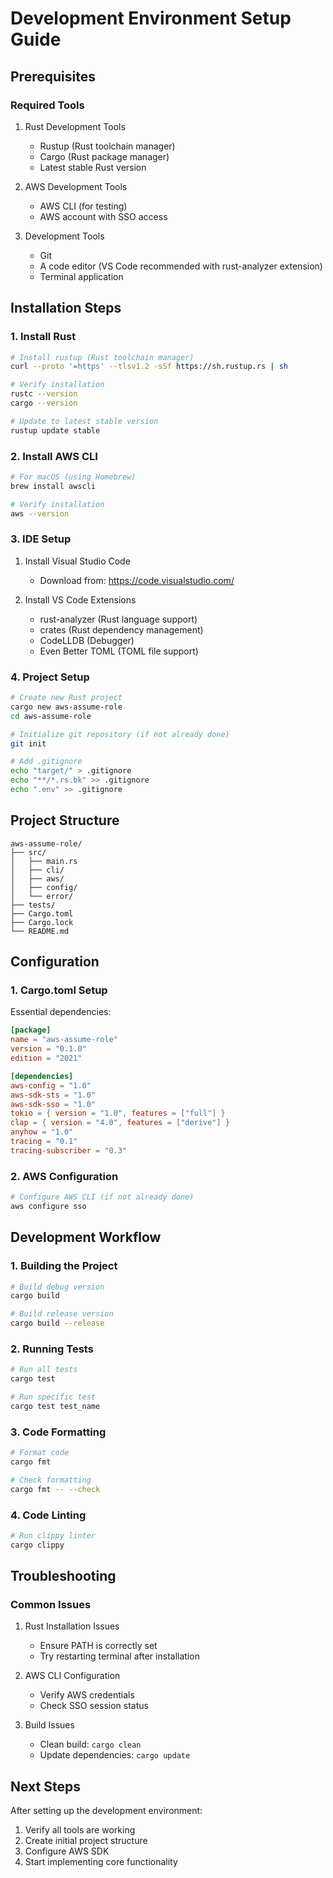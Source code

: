 # Development Environment Setup Guide

## Prerequisites

### Required Tools
1. Rust Development Tools
   - Rustup (Rust toolchain manager)
   - Cargo (Rust package manager)
   - Latest stable Rust version

2. AWS Development Tools
   - AWS CLI (for testing)
   - AWS account with SSO access

3. Development Tools
   - Git
   - A code editor (VS Code recommended with rust-analyzer extension)
   - Terminal application

## Installation Steps

### 1. Install Rust
```bash
# Install rustup (Rust toolchain manager)
curl --proto '=https' --tlsv1.2 -sSf https://sh.rustup.rs | sh

# Verify installation
rustc --version
cargo --version

# Update to latest stable version
rustup update stable
```

### 2. Install AWS CLI
```bash
# For macOS (using Homebrew)
brew install awscli

# Verify installation
aws --version
```

### 3. IDE Setup
1. Install Visual Studio Code
   - Download from: https://code.visualstudio.com/

2. Install VS Code Extensions
   - rust-analyzer (Rust language support)
   - crates (Rust dependency management)
   - CodeLLDB (Debugger)
   - Even Better TOML (TOML file support)

### 4. Project Setup
```bash
# Create new Rust project
cargo new aws-assume-role
cd aws-assume-role

# Initialize git repository (if not already done)
git init

# Add .gitignore
echo "target/" > .gitignore
echo "**/*.rs.bk" >> .gitignore
echo ".env" >> .gitignore
```

## Project Structure
```
aws-assume-role/
├── src/
│   ├── main.rs
│   ├── cli/
│   ├── aws/
│   ├── config/
│   └── error/
├── tests/
├── Cargo.toml
├── Cargo.lock
└── README.md
```

## Configuration

### 1. Cargo.toml Setup
Essential dependencies:
```toml
[package]
name = "aws-assume-role"
version = "0.1.0"
edition = "2021"

[dependencies]
aws-config = "1.0"
aws-sdk-sts = "1.0"
aws-sdk-sso = "1.0"
tokio = { version = "1.0", features = ["full"] }
clap = { version = "4.0", features = ["derive"] }
anyhow = "1.0"
tracing = "0.1"
tracing-subscriber = "0.3"
```

### 2. AWS Configuration
```bash
# Configure AWS CLI (if not already done)
aws configure sso
```

## Development Workflow

### 1. Building the Project
```bash
# Build debug version
cargo build

# Build release version
cargo build --release
```

### 2. Running Tests
```bash
# Run all tests
cargo test

# Run specific test
cargo test test_name
```

### 3. Code Formatting
```bash
# Format code
cargo fmt

# Check formatting
cargo fmt -- --check
```

### 4. Code Linting
```bash
# Run clippy linter
cargo clippy
```

## Troubleshooting

### Common Issues
1. Rust Installation Issues
   - Ensure PATH is correctly set
   - Try restarting terminal after installation

2. AWS CLI Configuration
   - Verify AWS credentials
   - Check SSO session status

3. Build Issues
   - Clean build: `cargo clean`
   - Update dependencies: `cargo update`

## Next Steps
After setting up the development environment:
1. Verify all tools are working
2. Create initial project structure
3. Configure AWS SDK
4. Start implementing core functionality 
